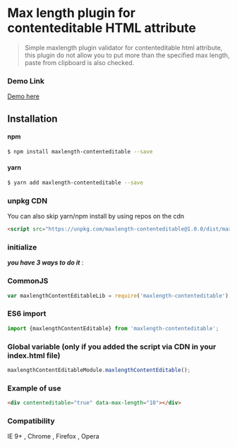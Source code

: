# Max length plugin for contenteditable HTML attribute

> Simple maxlength plugin validator for contenteditable html attribute, this plugin do not allow you to put more than the specified max length, paste from clipboard is also checked.

### Demo Link

[Demo here](https://stephen31.github.io/maxlength-contenteditable/public/)

## Installation

#### npm

```bash
$ npm install maxlength-contenteditable --save
```
#### yarn
```bash
$ yarn add maxlength-contenteditable --save
```
### unpkg CDN
 You can also skip yarn/npm install by using repos on the cdn 

```html
<script src="https://unpkg.com/maxlength-contenteditable@1.0.0/dist/maxlength-contenteditable.js"></script>
```
### initialize

***you have 3 ways to do it*** :
### CommonJS
```javascript 
var maxlengthContentEditableLib = require('maxlength-contenteditable');
```
### ES6 import
```javascript via 
import {maxlengthContentEditable} from 'maxlength-contenteditable';
```
### Global variable (only if you added the script via CDN in your index.html file)
```javascript
maxlengthContentEditableModule.maxlengthContentEditable();
```

 ### Example of use
```html
<div contenteditable="true" data-max-length="10"></div>
```
### Compatibility

 IE 9+ , Chrome , Firefox , Opera
